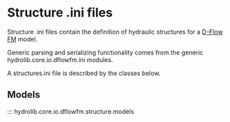 # Structure .ini files
Structure .ini files contain the definition of hydraulic structures
for a [D-Flow FM](glossary.md#d-flow-fm) model.

Generic parsing and serializing functionality comes from the generic hydrolib.core.io.dflowfm.ini modules.

A structures.ini file is described by the classes below.

## Models
::: hydrolib.core.io.dflowfm.structure.models
